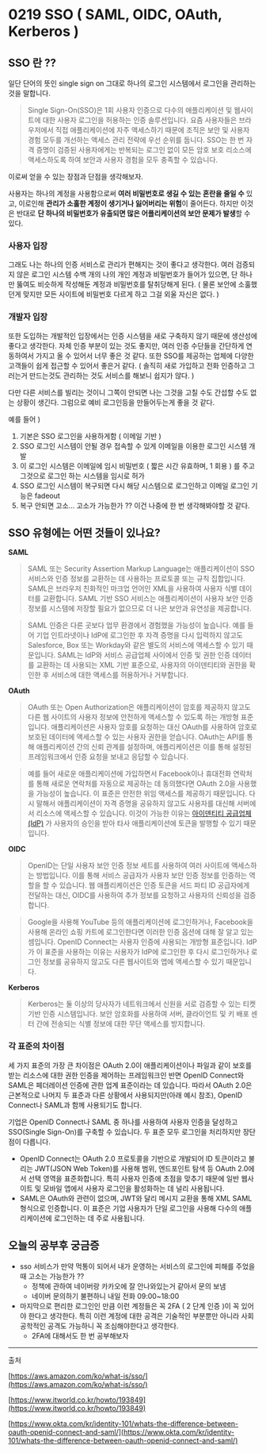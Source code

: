 # 0219 SSO ( ****SAML,**** OIDC, OAuth, ****Kerberos**** )

## SSO 란 ??

일단 단어의 뜻인 single sign on 그대로 하나의 로그인 시스템에서 로그인을 관리하는 것을 말합니다.

> Single Sign-On(SSO)은 1회 사용자 인증으로 다수의 애플리케이션 및 웹사이트에 대한 사용자 로그인을 허용하는 인증 솔루션입니다. 요즘 사용자들은 브라우저에서 직접 애플리케이션에 자주 액세스하기 때문에 조직은 보안 및 사용자 경험 모두를 개선하는 액세스 관리 전략에 우선 순위를 둡니다. SSO는 한 번 자격 증명이 검증된 사용자에게는 반복되는 로그인 없이 모든 암호 보호 리소스에 액세스하도록 하여 보안과 사용자 경험을 모두 충족할 수 있습니다.
> 

이로써 얻을 수 있는 장점과 단점을 생각해보자.

사용자는 하나의 계정을 사용함으로써 **여러 비밀번호로 생길 수 있는 혼란을 줄일 수** 있고, 이로인해 **관리가 소훌한 계정이 생기거나 잃어버리는 위험**이 줄어든다. 하지만 이것은 반대로 **단 하나의 비밀번호가 유출되면 많은 어플리케이션의 보안 문제가 발생**할 수 있다. 

### 사용자 입장

 그래도 나는 하나의 인증 서비스로 관리가 편해지는 것이 좋다고 생각한다. 여러 검증되지 않은 로그인 시스템 수백 개의 나의 개인 계정과 비밀번호가 들어가 있으면, 단 하나만 뚫여도 비슷하게 작성해둔 계정과 비밀번호를 탈취당해게 된다. ( 물론 보안에 소훌했던게 맞지만 모든 사이트에 비밀번호 다르게 하고 그걸 외울 자신은 없다. )

### 개발자 입장

또한 도입하는 개발적인 입장에서는 인증 시스템을 새로 구축하지 않기 때문에 생산성에 좋다고 생각한다. 자체 인증 부분이 있는 것도 좋지만, 여러 인증 수단들을 간단하게 연동하여서 가지고 올 수 있어서 너무 좋은 것 같다. 또한 SSO를 제공하는 업체에 다양한 고객들이 쉽게 접근할 수 있어서 좋은거 같다. ( 솔직히 새로 가입하고 전화 인증하고 그러는거 만드는것도 관리하는 것도 서비스를 해보니 쉽지가 않다. )

 다만 다른 서비스를 빌리는 것이니 그쪽이 안되면 나는 그것을 고칠 수도 간섭할 수도 없는 상황이 생긴다. 그럼으로 예비 로그인등을 만들어두는게 좋을 것 같다.

예를 들어 )

1. 기본은 SSO 로그인을 사용하게함 ( 이메일 기반 )
2. SSO 로그인 시스템이 안될 경우 접속할 수 있게 이메일을 이용한 로그인 시스템 개발
3. 이 로그인 시스템은 이메일에 임시 비밀번호 ( 짧은 시간 유효하며, 1 회용 ) 를 주고 그것으로 로그인 하는 시스템을 임시로 허가
4. SSO 로그인 시스템이 복구되면 다시 해당 시스템으로 로그인하고 이메일 로그인 기능은 fadeout
5. 복구 안되면 고소… 고소가 가능한가 ?? 이건 나중에 한 번 생각해봐야할 것 같다.

## ****SSO 유형에는 어떤 것들이 있나요?****

**SAML**

> SAML 또는 Security Assertion Markup Language는 애플리케이션이 SSO 서비스와 인증 정보를 교환하는 데 사용하는 프로토콜 또는 규칙 집합입니다. SAML은 브라우저 친화적인 마크업 언어인 XML을 사용하여 사용자 식별 데이터를 교환합니다. SAML 기반 SSO 서비스는 애플리케이션이 사용자 보안 인증 정보를 시스템에 저장할 필요가 없으므로 더 나은 보안과 유연성을 제공합니다.
> 

> SAML 인증은 다른 곳보다 업무 환경에서 경험했을 가능성이 높습니다. 예를 들어 기업 인트라넷이나 IdP에 로그인한 후 자격 증명을 다시 입력하지 않고도 Salesforce, Box 또는 Workday와 같은 별도의 서비스에 액세스할 수 있기 때문입니다. SAML는 IdP와 서비스 공급업체 사이에서 인증 및 권한 인증 데이터를 교환하는 데 사용되는 XML 기반 표준으로, 사용자의 아이덴티티와 권한을 확인한 후 서비스에 대한 액세스를 허용하거나 거부합니다.
> 

**OAuth**

> OAuth 또는 Open Authorization은 애플리케이션이 암호를 제공하지 않고도 다른 웹 사이트의 사용자 정보에 안전하게 액세스할 수 있도록 하는 개방형 표준입니다. 애플리케이션은 사용자 암호를 요청하는 대신 OAuth를 사용하여 암호로 보호된 데이터에 액세스할 수 있는 사용자 권한을 얻습니다. OAuth는 API를 통해 애플리케이션 간의 신뢰 관계를 설정하며, 애플리케이션은 이를 통해 설정된 프레임워크에서 인증 요청을 보내고 응답할 수 있습니다.
> 

> 예를 들어 새로운 애플리케이션에 가입하면서 Facebook이나 휴대전화 연락처를 통해 새로운 연락처를 자동으로 제공하는 데 동의했다면 OAuth 2.0을 사용했을 가능성이 높습니다. 이 표준은 안전한 위임 액세스를 제공하기 때문입니다. 다시 말해서 애플리케이션이 자격 증명을 공유하지 않고도 사용자를 대신해 서버에서 리소스에 액세스할 수 있습니다. 이것이 가능한 이유는 [아이덴티티 공급업체(IdP)](https://www.okta.com/identity-101/why-your-company-needs-an-identity-provider/)
가 사용자의 승인을 받아 타사 애플리케이션에 토큰을 발행할 수 있기 때문입니다.
> 

**OIDC**

> OpenID는 단일 사용자 보안 인증 정보 세트를 사용하여 여러 사이트에 액세스하는 방법입니다. 이를 통해 서비스 공급자가 사용자 보안 인증 정보를 인증하는 역할을 할 수 있습니다. 웹 애플리케이션은 인증 토큰을 서드 파티 ID 공급자에게 전달하는 대신, OIDC를 사용하여 추가 정보를 요청하고 사용자의 신뢰성을 검증합니다.
> 

> Google을 사용해 YouTube 등의 애플리케이션에 로그인하거나, Facebook을 사용해 온라인 쇼핑 카트에 로그인한다면 이러한 인증 옵션에 대해 잘 알고 있는 셈입니다. OpenID Connect는 사용자 인증에 사용되는 개방형 표준입니다. IdP가 이 표준을 사용하는 이유는 사용자가 IdP에 로그인한 후 다시 로그인하거나 로그인 정보를 공유하지 않고도 다른 웹사이트와 앱에 액세스할 수 있기 때문입니다.
> 

**Kerberos**

> Kerberos는 둘 이상의 당사자가 네트워크에서 신원을 서로 검증할 수 있는 티켓 기반 인증 시스템입니다. 보안 암호화를 사용하여 서버, 클라이언트 및 키 배포 센터 간에 전송되는 식별 정보에 대한 무단 액세스를 방지합니다.
> 

### 각 표준의 차이점

세 가지 표준의 가장 큰 차이점은 OAuth 2.0이 애플리케이션이나 파일과 같이 보호를 받는 리소스에 대한 권한 인증을 제어하는 프레임워크인 반면 OpenID Connect와 SAML은 페더레이션 인증에 관한 업계 표준이라는 데 있습니다. 따라서 OAuth 2.0은 근본적으로 나머지 두 표준과 다른 상황에서 사용되지만(아래 예시 참조), OpenID Connect나 SAML과 함께 사용되기도 합니다.

기업은 OpenID Connect나 SAML 중 하나를 사용하여 사용자 인증을 달성하고 SSO(Single Sign-On)를 구축할 수 있습니다. 두 표준 모두 로그인을 처리하지만 장단점이 다릅니다.

- OpenID Connect는 OAuth 2.0 프로토콜을 기반으로 개발되어 ID 토큰이라고 불리는 JWT(JSON Web Token)를 사용해 범위, 엔드포인트 탐색 등 OAuth 2.0에서 선택 영역을 표준화합니다. 특히 사용자 인증에 초점을 맞추기 때문에 일반 웹사이트 및 모바일 앱에서 사용자 로그인을 활성화하는 데 널리 사용됩니다.
- SAML은 OAuth와 관련이 없으며, JWT와 달리 메시지 교환을 통해 XML SAML 형식으로 인증합니다. 이 표준은 기업 사용자가 단일 로그인을 사용해 다수의 애플리케이션에 로그인하는 데 주로 사용됩니다.

## 오늘의 공부후 궁금증

- sso 서비스가 만약 먹통이 되어서 내가 운영하는 서비스의 로그인에 피해를 주었을때 고소는 가능한가 ??
    - 정책에 관하여 네이버랑 카카오에 잘 안나와있는거 같아서 문의 보냄
    - 네이버 문의하기 불편하니 내일 전화 09:00~18:00
- 마지막으로 편리한 로그인인 만큼 이런 계정들은 꼭 2FA ( 2 단계 인증 )이 꼭 있어야 한다고 생각한다. 특히 이런 계정에 대한 공격은 기술적인 부분뿐만 아니라 사회공학적인 공격도 가능하니 꼭 조심해야한다고 생각한다.
    - 2FA에 대해서도 한 번 공부해보자

---

출처

[https://aws.amazon.com/ko/what-is/sso/](https://aws.amazon.com/ko/what-is/sso/)

[https://www.itworld.co.kr/howto/193849](https://www.itworld.co.kr/howto/193849)

[https://www.okta.com/kr/identity-101/whats-the-difference-between-oauth-openid-connect-and-saml/](https://www.okta.com/kr/identity-101/whats-the-difference-between-oauth-openid-connect-and-saml/)
